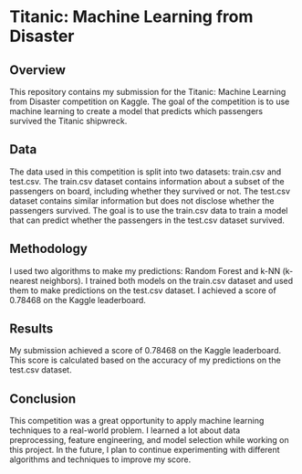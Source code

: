 # Titanic: Machine Learning from Disaster
## Overview
This repository contains my submission for the Titanic: Machine Learning from Disaster competition on Kaggle. The goal of the competition is to use machine learning to create a model that predicts which passengers survived the Titanic shipwreck.

## Data
The data used in this competition is split into two datasets: train.csv and test.csv. The train.csv dataset contains information about a subset of the passengers on board, including whether they survived or not. The test.csv dataset contains similar information but does not disclose whether the passengers survived. The goal is to use the train.csv data to train a model that can predict whether the passengers in the test.csv dataset survived.

## Methodology
I used two algorithms to make my predictions: Random Forest and k-NN (k-nearest neighbors). I trained both models on the train.csv dataset and used them to make predictions on the test.csv dataset. I achieved a score of 0.78468 on the Kaggle leaderboard.

## Results
My submission achieved a score of 0.78468 on the Kaggle leaderboard. This score is calculated based on the accuracy of my predictions on the test.csv dataset.

## Conclusion
This competition was a great opportunity to apply machine learning techniques to a real-world problem. I learned a lot about data preprocessing, feature engineering, and model selection while working on this project. In the future, I plan to continue experimenting with different algorithms and techniques to improve my score.

